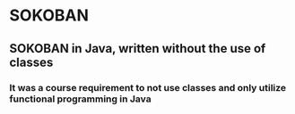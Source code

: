 # SOKOBAN
## SOKOBAN in Java, written without the use of classes

### It was a course requirement to not use classes and only utilize functional programming in Java

